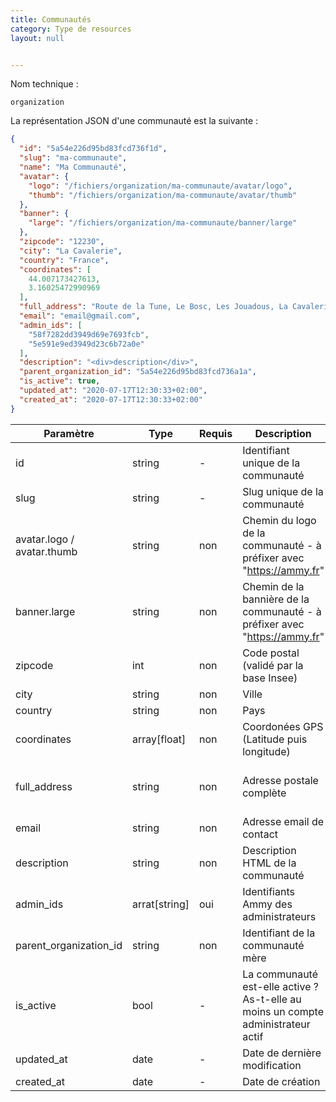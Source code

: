 ```yaml
---
title: Communautés
category: Type de resources
layout: null


---
```

Nom technique :

```
organization
```

La représentation JSON d'une communauté est la suivante :

```json
{
  "id": "5a54e226d95bd83fcd736f1d",
  "slug": "ma-communaute",
  "name": "Ma Communauté",
  "avatar": {
    "logo": "/fichiers/organization/ma-communaute/avatar/logo",
    "thumb": "/fichiers/organization/ma-communaute/avatar/thumb"
  },
  "banner": {
    "large": "/fichiers/organization/ma-communaute/banner/large"
  },
  "zipcode": "12230",
  "city": "La Cavalerie",
  "country": "France",
  "coordinates": [
    44.007173427613,
    3.16025472990969
  ],
  "full_address": "Route de la Tune, Le Bosc, Les Jouadous, La Cavalerie, Millau, Aveyron, Occitanie, France métropolitaine, 12230, France",
  "email": "email@gmail.com",
  "admin_ids": [
    "58f7282dd3949d69e7693fcb",
    "5e591e9ed3949d23c6b72a0e"
  ],
  "description": "<div>description</div>",    
  "parent_organization_id": "5a54e226d95bd83fcd736a1a",
  "is_active": true,
  "updated_at": "2020-07-17T12:30:33+02:00",
  "created_at": "2020-07-17T12:30:33+02:00"
}
```

| Paramètre                                                    | **Type**      | Requis | Description                                                  | **Exemple**                                                  |
| ------------------------------------------------------------ | ------------- | ------ | ------------------------------------------------------------ | ------------------------------------------------------------ |
| id <span class="read-only" data-text="LECTURE SEULE"></span> | string        | -      | Identifiant unique de la communauté                          | 5a54e226d95bd83fcd736f1d                                     |
| slug <span class="read-only" data-text="LECTURE SEULE"></span> | string        | -      | Slug unique de la communauté                                 | ma-communaute                                                |
| avatar.logo / avatar.thumb                                   | string        | non    | Chemin du logo de la communauté - à préfixer avec "https://ammy.fr" | /fichiers/organization/ma-communaute/avatar/logo             |
| banner.large                                                 | string        | non    | Chemin de la bannière de la communauté - à préfixer avec "https://ammy.fr" | /fichiers/organization/ma-communaute/banner/large            |
| zipcode                                                      | int           | non    | Code postal (validé par la base Insee)                       | 30100                                                        |
| city                                                         | string        | non    | Ville                                                        | Alès                                                         |
| country                                                      | string        | non    | Pays                                                         | France                                                       |
| coordinates                                                  | array[float]  | non    | Coordonées GPS (Latitude puis longitude)                     | [44.1120681,4.0780741]                                       |
| full_address                                                 | string        | non    | Adresse postale complète                                     | Route de la Tune, Le Bosc, Les Jouadous, La Cavalerie, Millau, Aveyron, Occitanie, France métropolitaine, 12230, France |
| email                                                        | string        | non    | Adresse email de contact                                     | contact@communaute.com                                       |
| description                                                  | string        | non    | Description HTML de la communauté                            | <div>description</div>                                       |
| admin_ids                                                    | arrat[string] | oui    | Identifiants Ammy des administrateurs                        | ["58f7282dd3949d69e7693fcb",    "5e591e9ed3949d23c6b72a0e" ] |
| parent_organization_id                                       | string        | non    | Identifiant de la communauté mère                            | 5a54e226d95bd83fcd736a1a                                     |
| is_active                                                    | bool          | -      | La communauté est-elle active ? As-t-elle au moins un compte administrateur actif | true                                                         |
| updated_at <span class="read-only" data-text="LECTURE SEULE"></span> | date          | -      | Date de dernière modification                                | 2020-07-17T12:30:33+02:00                                    |
| created_at <span class="read-only" data-text="LECTURE SEULE"></span> | date          | -      | Date de création                                             | 2020-07-17T12:30:33+02:00                                    |
